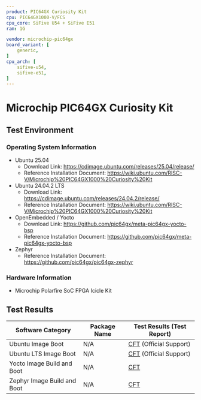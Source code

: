 ```yaml
---
product: PIC64GX Curiosity Kit
cpu: PIC64GX1000-V/FCS
cpu_core: SiFive U54 + SiFive E51
ram: 1G

vendor: microchip-pic64gx
board_variant: [
    generic,
]
cpu_arch: [
    sifive-u54,
    sifive-e51,
]
---
```


# Microchip PIC64GX Curiosity Kit

## Test Environment

### Operating System Information

- Ubuntu 25.04
    - Download Link: https://cdimage.ubuntu.com/releases/25.04/release/
    - Reference Installation Document: https://wiki.ubuntu.com/RISC-V/Microchip%20PIC64GX1000%20Curiosity%20Kit
- Ubuntu 24.04.2 LTS
    - Download Link: https://cdimage.ubuntu.com/releases/24.04.2/release/
    - Reference Installation Document: https://wiki.ubuntu.com/RISC-V/Microchip%20PIC64GX1000%20Curiosity%20Kit
- OpenEmbedded / Yocto
    - Download Link: https://github.com/pic64gx/meta-pic64gx-yocto-bsp
    - Reference Installation Document: https://github.com/pic64gx/meta-pic64gx-yocto-bsp
- Zephyr
    - Reference Installation Document: https://github.com/pic64gx/pic64gx-zephyr

### Hardware Information

- Microchip Polarfire SoC FPGA Icicle Kit

## Test Results

| Software Category           | Package Name | Test Results (Test Report)          |
|-----------------------------|--------------|-------------------------------------|
| Ubuntu Image Boot           | N/A          | [CFT][Ubuntu] (Official Support)    |
| Ubuntu LTS Image Boot       | N/A          | [CFT][Ubuntu LTS] (Official Support)|
| Yocto Image Build and Boot  | N/A          | [CFT][Yocto]                        |
| Zephyr Image Build and Boot | N/A          | [CFT][Zephyr]                       |

[Ubuntu]: ./Ubuntu/README.md
[Ubuntu LTS]: ./Ubuntu/README_LTS.md
[Yocto]: ./Yocto/README.md
[Zephyr]: ./Zephyr/README.md
